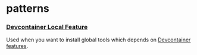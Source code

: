 # patterns

### [Devcontainer Local Feature](./devcontainer-local-feature/)

Used when you want to install global tools which depends on
[Devcontainer features](https://containers.dev/features).
